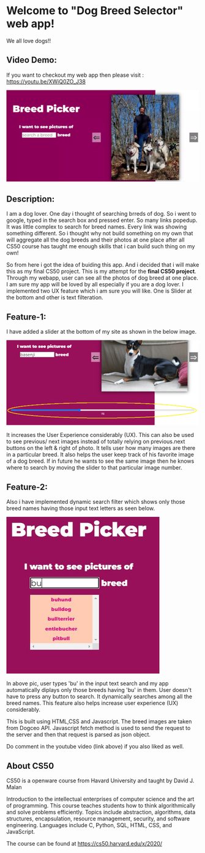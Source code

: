 # Welcome to "Dog Breed Selector" web app!

We all love dogs!!

## Video Demo:

If you want to checkout my web app then please visit : https://youtu.be/XWiQ0ZO_J38

![Dog breed picker](img/thumbnail.png)

## Description:

I am a dog lover. One day i thought of searching brreds of dog. So i went to google, typed in the search box and pressed enter. So many links popedup. It was little complex to search for breed names. Every link was showing something different. So i thought why not build something on my own that will aggregate all the dog breeds and their photos at one place after all CS50 course has taught me enough skills that i can build such thing on my own!

So from here i got the idea of buiding this app. And i decided that i will make this as my final CS50 project.
This is my attempt for the **final CS50 project**. Through my webapp, user can see all the photos of dog breed at one place. I am sure my app will be loved by all especially if you are a dog lover. I implemented two UX feature which i am sure you will like. One is Slider at the bottom and other is text filteration.


## Feature-1:

I have added a slider at the bottom of my site as shown in the below image.

![slider](img/slider.png)

It increases the User Experience considerably (UX). This can also be used to see previous/ next images instead of totally relying on previous.next buttons on the left & right of photo. It tells user how many images are there in a particular breed. It also helps the user keep track of his favorite image of a dog breed. If in future he wants to see the same image then he knows where to search by moving the slider to that particular image number.


## Feature-2:

Also i have implemented dynamic search filter which shows only those breed names having those input text letters as seen below.

![slider](img/filter.png)

In above pic, user types 'bu' in the input text search and my app automatically diplays only those breeds having 'bu' in them. User doesn't have to press any button to search. It dynamically searches among all the breed names. This feature also helps increase user experience (UX) considerably.



This is built using HTML,CSS and Javascript. The breed images are taken from Dogceo API. Javascript fetch method is used to send the request to the server and then that request is parsed as json object.


Do comment in the youtube video (link above) if you also liked as well.


## About CS50

CS50 is a openware course from Havard University and taught by David J. Malan

Introduction to the intellectual enterprises of computer science and the art of programming. This course teaches students how to think algorithmically and solve problems efficiently. Topics include abstraction, algorithms, data structures, encapsulation, resource management, security, and software engineering. Languages include C, Python, SQL, HTML, CSS, and JavaScript.


The course can be found at https://cs50.harvard.edu/x/2020/